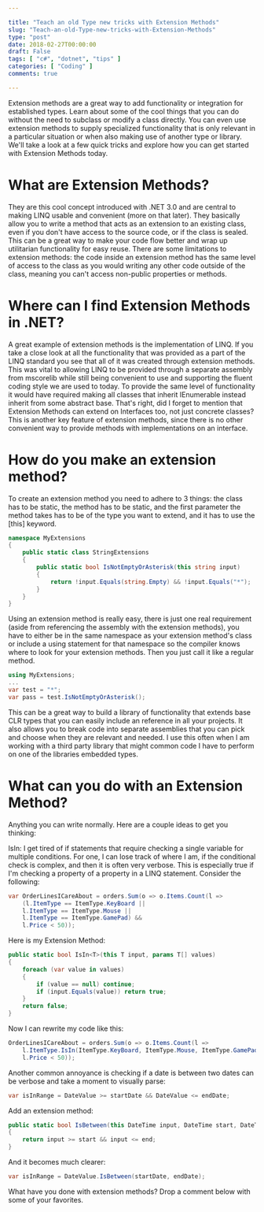 ```yaml
---

title: "Teach an old Type new tricks with Extension Methods"
slug: "Teach-an-old-Type-new-tricks-with-Extension-Methods"
type: "post"
date: 2018-02-27T00:00:00
draft: False
tags: [ "c#", "dotnet", "tips" ]
categories: [ "Coding" ]
comments: true

---
```


Extension methods are a great way to add functionality or integration for established types. Learn about some of the cool things that you can do without the need to subclass or modify a class directly. You can even use extension methods to supply specialized functionality that is only relevant in a particular situation or when also making use of another type or library. We'll take a look at a few quick tricks and explore how you can get started with Extension Methods today.

# What are Extension Methods? 

They are this cool concept introduced with .NET 3.0 and are central to making LINQ usable and convenient (more on that later). They basically allow you to write a method that acts as an extension to an existing class, even if you don't have access to the source code, or if the class is sealed. This can be a great way to make your code flow better and wrap up utilitarian functionality for easy reuse. There are some limitations to extension methods: the code inside an extension method has the same level of access to the class as you would writing any other code outside of the class, meaning you can't access non-public properties or methods. 

# Where can I find Extension Methods in .NET?

A great example of extension methods is the implementation of LINQ. If you take a close look at all the functionality that was provided as a part of the LINQ standard you see that all of it was created through extension methods. This was vital to allowing LINQ to be provided through a separate assembly from mscorelib while still being convenient to use and supporting the fluent coding style we are used to today. To provide the same level of functionality it would have required making all classes that inherit IEnumerable<T> instead inherit from some abstract base. That's right, did I forget to mention that Extension Methods can extend on Interfaces too, not just concrete classes? This is another key feature of extension methods, since there is no other convenient way to provide methods with implementations on an interface.

# How do you make an extension method?

To create an extension method you need to adhere to 3 things: the class has to be static, the method has to be static, and the first parameter the method takes has to be of the type you want to extend, and it has to use the [this] keyword.

```csharp
namespace MyExtensions
{
    public static class StringExtensions
    {
        public static bool IsNotEmptyOrAsterisk(this string input)
        {
            return !input.Equals(string.Empty) && !input.Equals("*");
        }
    }
}
```

Using an extension method is really easy, there is just one real requirement (aside from referencing the assembly with the extension methods), you have to either be in the same namespace as your extension method's class or include a using statement for that namespace so the compiler knows where to look for your extension methods. Then you just call it like a regular method.

```csharp
using MyExtensions;
...
var test = "*";
var pass = test.IsNotEmptyOrAsterisk();
```

This can be a great way to build a library of functionality that extends base CLR types that you can easily include an reference in all your projects. It also allows you to break code into separate assemblies that you can pick and choose when they are relevant and needed. I use this often when I am working with a third party library that might common code I have to perform on one of the libraries embedded types.

# What can you do with an Extension Method?

Anything you can write normally. Here are a couple ideas to get you thinking:

IsIn: I get tired of if statements that require checking a single variable for multiple conditions. For one, I can lose track of where I am, if the conditional check is complex, and then it is often very verbose. This is especially true if I'm checking a property of a property in a LINQ statement. Consider the following:

```csharp
var OrderLinesICareAbout = orders.Sum(o => o.Items.Count(l =>
    (l.ItemType == ItemType.KeyBoard ||
    l.ItemType == ItemType.Mouse ||
    l.ItemType == ItemType.GamePad) &&
    l.Price < 50));
```

Here is my Extension Method:

```csharp
public static bool IsIn<T>(this T input, params T[] values)
{
    foreach (var value in values)
    {
        if (value == null) continue;
        if (input.Equals(value)) return true;
    }
    return false;
}
```

Now I can rewrite my code like this:

```csharp
OrderLinesICareAbout = orders.Sum(o => o.Items.Count(l =>
    l.ItemType.IsIn(ItemType.KeyBoard, ItemType.Mouse, ItemType.GamePad) &&
    l.Price < 50));
```

Another common annoyance is checking if a date is between two dates can be verbose and take a moment to visually parse:

```csharp
var isInRange = DateValue >= startDate && DateValue <= endDate;
```

Add an extension method:

```csharp
public static bool IsBetween(this DateTime input, DateTime start, DateTime end)
{
    return input >= start && input <= end;
}
```

And it becomes much clearer:

```csharp
var isInRange = DateValue.IsBetween(startDate, endDate);
```

What have you done with extension methods? Drop a comment below with some of your favorites.
